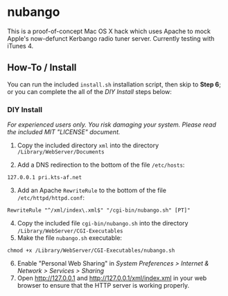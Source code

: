 # nubango
This is a proof-of-concept Mac OS X hack which uses Apache to mock Apple's now-defunct Kerbango radio tuner server. Currently testing with iTunes 4.

## How-To / Install
You can run the included `install.sh` installation script, then skip to **Step 6**; or you can complete the all of the *DIY Install* steps below:

### DIY Install

*For experienced users only. You risk damaging your system. Please read the included MIT "LICENSE" document.*

1. Copy the included directory `xml` into the directory `/Library/WebServer/Documents`

2. Add a DNS redirection to the bottom of the file `/etc/hosts`:

```
127.0.0.1 pri.kts-af.net
```

3. Add an Apache `RewriteRule` to the bottom of the file `/etc/httpd/httpd.conf`:

```
RewriteRule "^/xml/index\.xml$" "/cgi-bin/nubango.sh" [PT]"
```

4. Copy the included file `cgi-bin/nubango.sh` into the directory `/Library/WebServer/CGI-Executables`
5. Make the file `nubango.sh` executable:

```
chmod +x /Library/WebServer/CGI-Executables/nubango.sh
```

6. Enable "Personal Web Sharing" in *System Preferences > Internet & Network > Services > Sharing*
7. Open http://127.0.0.1 and http://127.0.0.1/xml/index.xml in your web browser to ensure that the HTTP server is working properly.